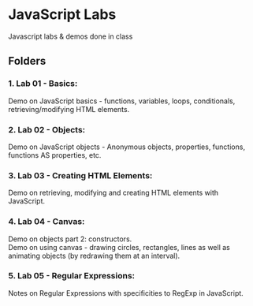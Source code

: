 # JavaScript Labs
Javascript labs & demos done in class

## Folders

### 1. Lab 01 - Basics:

<p>
    Demo on JavaScript basics - functions, variables, loops, conditionals, retrieving/modifying HTML elements.
</p>

### 2. Lab 02 - Objects:

<p> 
    Demo on JavaScript objects - Anonymous objects, properties, functions, functions AS properties, etc.
</p>

### 3. Lab 03 - Creating HTML Elements:

<p> 
    Demo on retrieving, modifying and creating HTML elements with JavaScript.
</p>

### 4. Lab 04 - Canvas:

<p> 
    Demo on objects part 2: constructors. <br>
    Demo on using canvas - drawing circles, rectangles, lines as well as animating objects (by redrawing them at an interval).
</p>

### 5. Lab 05 - Regular Expressions:

<p> 
    Notes on Regular Expressions with specificities to RegExp in JavaScript.
</p>
